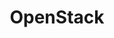 ---
blog: https://www.openstack.org/blog/
facebook: https://www.facebook.com/openstack
github: openstack
linkedin: https://www.linkedin.com/groups/3239106
logohandle: openstack
sort: openstack
title: OpenStack
twitter: openstack
website: https://www.openstack.org/
wikipedia: https://en.wikipedia.org/wiki/OpenStack
youtube: https://www.youtube.com/user/OpenStackFoundation
---